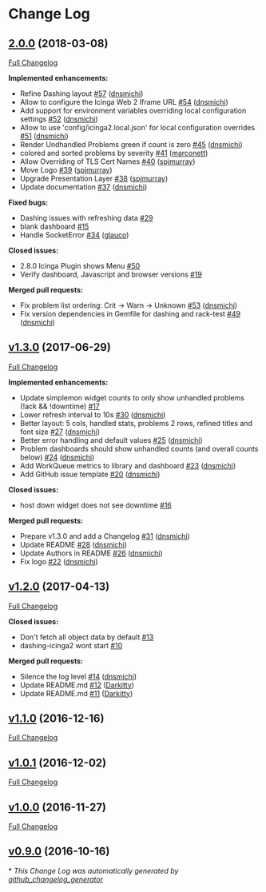 # Change Log

## [2.0.0](https://github.com/Icinga/dashing-icinga2/tree/2.0.0) (2018-03-08)
[Full Changelog](https://github.com/Icinga/dashing-icinga2/compare/v1.3.0...2.0.0)

**Implemented enhancements:**

- Refine Dashing layout [\#57](https://github.com/Icinga/dashing-icinga2/pull/57) ([dnsmichi](https://github.com/dnsmichi))
- Allow to configure the Icinga Web 2 Iframe URL [\#54](https://github.com/Icinga/dashing-icinga2/pull/54) ([dnsmichi](https://github.com/dnsmichi))
- Add support for environment variables overriding local configuration settings [\#52](https://github.com/Icinga/dashing-icinga2/pull/52) ([dnsmichi](https://github.com/dnsmichi))
- Allow to use 'config/icinga2.local.json' for local configuration overrides [\#51](https://github.com/Icinga/dashing-icinga2/pull/51) ([dnsmichi](https://github.com/dnsmichi))
- Render Undhandled Problems green if count is zero [\#45](https://github.com/Icinga/dashing-icinga2/pull/45) ([dnsmichi](https://github.com/dnsmichi))
- colored and sorted problems by severity [\#41](https://github.com/Icinga/dashing-icinga2/pull/41) ([marconett](https://github.com/marconett))
- Allow Overriding of TLS Cert Names [\#40](https://github.com/Icinga/dashing-icinga2/pull/40) ([spjmurray](https://github.com/spjmurray))
- Move Logo [\#39](https://github.com/Icinga/dashing-icinga2/pull/39) ([spjmurray](https://github.com/spjmurray))
- Upgrade Presentation Layer [\#38](https://github.com/Icinga/dashing-icinga2/pull/38) ([spjmurray](https://github.com/spjmurray))
- Update documentation [\#37](https://github.com/Icinga/dashing-icinga2/pull/37) ([dnsmichi](https://github.com/dnsmichi))

**Fixed bugs:**

- Dashing issues with refreshing data  [\#29](https://github.com/Icinga/dashing-icinga2/issues/29)
- blank dashboard [\#15](https://github.com/Icinga/dashing-icinga2/issues/15)
- Handle SocketError [\#34](https://github.com/Icinga/dashing-icinga2/pull/34) ([glauco](https://github.com/glauco))

**Closed issues:**

- 2.8.0 Icinga Plugin shows Menu [\#50](https://github.com/Icinga/dashing-icinga2/issues/50)
- Verify dashboard, Javascript and browser versions  [\#19](https://github.com/Icinga/dashing-icinga2/issues/19)

**Merged pull requests:**

- Fix problem list ordering: Crit -\> Warn -\> Unknown [\#53](https://github.com/Icinga/dashing-icinga2/pull/53) ([dnsmichi](https://github.com/dnsmichi))
- Fix version dependencies in Gemfile for dashing and rack-test [\#49](https://github.com/Icinga/dashing-icinga2/pull/49) ([dnsmichi](https://github.com/dnsmichi))

## [v1.3.0](https://github.com/Icinga/dashing-icinga2/tree/v1.3.0) (2017-06-29)
[Full Changelog](https://github.com/Icinga/dashing-icinga2/compare/v1.2.0...v1.3.0)

**Implemented enhancements:**

- Update simplemon widget counts to only show unhandled problems \(!ack && !downtime\) [\#17](https://github.com/Icinga/dashing-icinga2/issues/17)
- Lower refresh interval to 10s [\#30](https://github.com/Icinga/dashing-icinga2/pull/30) ([dnsmichi](https://github.com/dnsmichi))
- Better layout: 5 cols, handled stats, problems 2 rows, refined titles and font size [\#27](https://github.com/Icinga/dashing-icinga2/pull/27) ([dnsmichi](https://github.com/dnsmichi))
- Better error handling and default values [\#25](https://github.com/Icinga/dashing-icinga2/pull/25) ([dnsmichi](https://github.com/dnsmichi))
- Problem dashboards should show unhandled counts \(and overall counts below\) [\#24](https://github.com/Icinga/dashing-icinga2/pull/24) ([dnsmichi](https://github.com/dnsmichi))
- Add WorkQueue metrics to library and dashboard [\#23](https://github.com/Icinga/dashing-icinga2/pull/23) ([dnsmichi](https://github.com/dnsmichi))
- Add GitHub issue template [\#20](https://github.com/Icinga/dashing-icinga2/pull/20) ([dnsmichi](https://github.com/dnsmichi))

**Closed issues:**

- host down widget does not see downtime [\#16](https://github.com/Icinga/dashing-icinga2/issues/16)

**Merged pull requests:**

- Prepare v1.3.0 and add a Changelog [\#31](https://github.com/Icinga/dashing-icinga2/pull/31) ([dnsmichi](https://github.com/dnsmichi))
- Update README [\#28](https://github.com/Icinga/dashing-icinga2/pull/28) ([dnsmichi](https://github.com/dnsmichi))
- Update Authors in README [\#26](https://github.com/Icinga/dashing-icinga2/pull/26) ([dnsmichi](https://github.com/dnsmichi))
- Fix logo [\#22](https://github.com/Icinga/dashing-icinga2/pull/22) ([dnsmichi](https://github.com/dnsmichi))

## [v1.2.0](https://github.com/Icinga/dashing-icinga2/tree/v1.2.0) (2017-04-13)
[Full Changelog](https://github.com/Icinga/dashing-icinga2/compare/v1.1.0...v1.2.0)

**Closed issues:**

- Don't fetch all object data by default [\#13](https://github.com/Icinga/dashing-icinga2/issues/13)
- dashing-icinga2 wont start [\#10](https://github.com/Icinga/dashing-icinga2/issues/10)

**Merged pull requests:**

- Silence the log level [\#14](https://github.com/Icinga/dashing-icinga2/pull/14) ([dnsmichi](https://github.com/dnsmichi))
- Update README.md [\#12](https://github.com/Icinga/dashing-icinga2/pull/12) ([Darkitty](https://github.com/Darkitty))
- Update README.md [\#11](https://github.com/Icinga/dashing-icinga2/pull/11) ([Darkitty](https://github.com/Darkitty))

## [v1.1.0](https://github.com/Icinga/dashing-icinga2/tree/v1.1.0) (2016-12-16)
[Full Changelog](https://github.com/Icinga/dashing-icinga2/compare/v1.0.1...v1.1.0)

## [v1.0.1](https://github.com/Icinga/dashing-icinga2/tree/v1.0.1) (2016-12-02)
[Full Changelog](https://github.com/Icinga/dashing-icinga2/compare/v1.0.0...v1.0.1)

## [v1.0.0](https://github.com/Icinga/dashing-icinga2/tree/v1.0.0) (2016-11-27)
[Full Changelog](https://github.com/Icinga/dashing-icinga2/compare/v0.9.0...v1.0.0)

## [v0.9.0](https://github.com/Icinga/dashing-icinga2/tree/v0.9.0) (2016-10-16)


\* *This Change Log was automatically generated by [github_changelog_generator](https://github.com/skywinder/Github-Changelog-Generator)*